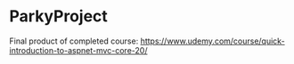 # ParkyProject
Final product of completed course: https://www.udemy.com/course/quick-introduction-to-aspnet-mvc-core-20/
